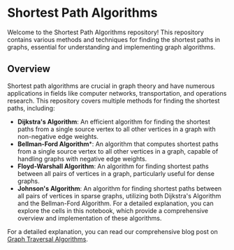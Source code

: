 # Shortest Path Algorithms

Welcome to the Shortest Path Algorithms repository! This repository contains various methods and techniques for finding the shortest paths in graphs, essential for understanding and implementing graph algorithms.

## Overview
Shortest path algorithms are crucial in graph theory and have numerous applications in fields like computer networks, transportation, and operations research. This repository covers multiple methods for finding the shortest paths, including:

- **Dijkstra's Algorithm**: An efficient algorithm for finding the shortest paths from a single source vertex to all other vertices in a graph with non-negative edge weights.
- **Bellman-Ford Algorithm***: An algorithm that computes shortest paths from a single source vertex to all other vertices in a graph, capable of handling graphs with negative edge weights.
- **Floyd-Warshall Algorithm**: An algorithm for finding shortest paths between all pairs of vertices in a graph, particularly useful for dense graphs.
- **Johnson's Algorithm**: An algorithm for finding shortest paths between all pairs of vertices in sparse graphs, utilizing both Dijkstra's Algorithm and the Bellman-Ford Algorithm.
For a detailed explanation, you can explore the cells in this notebook, which provide a comprehensive overview and implementation of these algorithms.

For a detailed explanation, you can read our comprehensive blog post on [Graph Traversal Algorithms](https://cafetadris.com/blog/%d9%86%d8%ad%d9%88%d9%87-%db%8c%d8%a7%d9%81%d8%aa%d9%86-%da%a9%d9%88%d8%aa%d8%a7%d9%87%d8%aa%d8%b1%db%8c%d9%86-%d9%85%d8%b3%db%8c%d8%b1-%d8%af%d8%b1-%da%af%d8%b1%d8%a7%d9%81-%d8%a8%d8%b1/).
